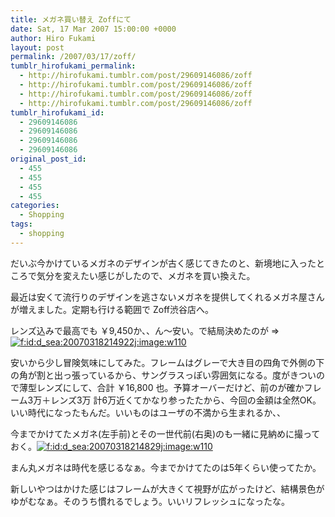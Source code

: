 ```yaml
---
title: メガネ買い替え Zoffにて
date: Sat, 17 Mar 2007 15:00:00 +0000
author: Hiro Fukami
layout: post
permalink: /2007/03/17/zoff/
tumblr_hirofukami_permalink:
  - http://hirofukami.tumblr.com/post/29609146086/zoff
  - http://hirofukami.tumblr.com/post/29609146086/zoff
  - http://hirofukami.tumblr.com/post/29609146086/zoff
  - http://hirofukami.tumblr.com/post/29609146086/zoff
tumblr_hirofukami_id:
  - 29609146086
  - 29609146086
  - 29609146086
  - 29609146086
original_post_id:
  - 455
  - 455
  - 455
  - 455
categories:
  - Shopping
tags:
  - shopping
---
```

<div class="section">
  <p>
    だいぶ今かけているメガネのデザインが古く感じてきたのと、新境地に入ったところで気分を変えたい感じがしたので、メガネを買い換えた。
  </p>
  
  <p>
    最近は安くて流行りのデザインを逃さないメガネを提供してくれるメガネ屋さんが増えました。定期も行ける範囲で Zoff渋谷店へ。
  </p>
  
  <p>
    レンズ込みで最高でも ￥9,450か、、ん～安い。で結局決めたのが => <a href="http://f.hatena.ne.jp/d_sea/20070318214922" class="hatena-fotolife" target="_blank"><img src="http://cdn-ak.f.st-hatena.com/images/fotolife/d/d_sea/20070318/20070318214922.jpg?w=110" alt="f:id:d_sea:20070318214922j:image:w110" title="f:id:d_sea:20070318214922j:image:w110" class="hatena-fotolife" data-recalc-dims="1" /></a>
  </p>
  
  <p>
    安いから少し冒険気味にしてみた。フレームはグレーで大き目の四角で外側の下の角が割と出っ張っているから、サングラスっぽい雰囲気になる。度がきついので薄型レンズにして、合計 ￥16,800 也。予算オーバーだけど、前のが確かフレーム3万＋レンズ3万 計6万近くてかなり参ったたから、今回の金額は全然OK。いい時代になったもんだ。いいものはユーザの不満から生まれるか、、
  </p>
  
  <p>
    今までかけてたメガネ(左手前)とその一世代前(右奥)のも一緒に見納めに撮っておく。<a href="http://f.hatena.ne.jp/d_sea/20070318214829" class="hatena-fotolife" target="_blank"><img src="http://cdn-ak.f.st-hatena.com/images/fotolife/d/d_sea/20070318/20070318214829.jpg?w=110" alt="f:id:d_sea:20070318214829j:image:w110" title="f:id:d_sea:20070318214829j:image:w110" class="hatena-fotolife" data-recalc-dims="1" /></a>
  </p>
  
  <p>
    まん丸メガネは時代を感じるなぁ。今までかけてたのは5年くらい使ってたか。
  </p>
  
  <p>
    新しいやつはかけた感じはフレームが大きくて視野が広がったけど、結構景色がゆがむなぁ。そのうち慣れるでしょう。いいリフレッシュになったな。
  </p>
</div>